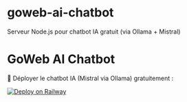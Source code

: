 # goweb-ai-chatbot
Serveur Node.js pour chatbot IA gratuit (via Ollama + Mistral)
# GoWeb AI Chatbot

🚀 Déployer le chatbot IA (Mistral via Ollama) gratuitement :

[![Deploy on Railway](https://railway.app/button.svg)](https://railway.app/new/template?template=https://github.com/dokoas/goweb-ai-chatbot)
